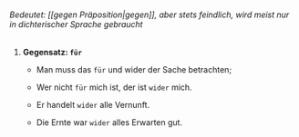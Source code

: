 ###### Bedeutet: [[gegen Präposition|gegen]], aber stets feindlich, wird meist nur in dichterischer Sprache gebraucht 

1) **Gegensatz: `für`** 
	- Man muss das `für` und wider der Sache betrachten; 
	
	- Wer nicht `für` mich ist, der ist `wider` mich.
	
	- Er handelt `wider` alle Vernunft.
	
	- Die Ernte war `wider` alles Erwarten gut.  

